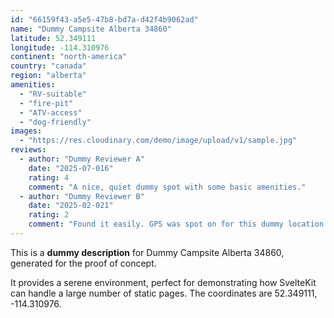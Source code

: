 ```yaml
---
id: "66159f43-a5e5-47b8-bd7a-d42f4b9062ad"
name: "Dummy Campsite Alberta 34860"
latitude: 52.349111
longitude: -114.310976
continent: "north-america"
country: "canada"
region: "alberta"
amenities:
  - "RV-suitable"
  - "fire-pit"
  - "ATV-access"
  - "dog-friendly"
images:
  - "https://res.cloudinary.com/demo/image/upload/v1/sample.jpg"
reviews:
  - author: "Dummy Reviewer A"
    date: "2025-07-016"
    rating: 4
    comment: "A nice, quiet dummy spot with some basic amenities."
  - author: "Dummy Reviewer B"
    date: "2025-02-021"
    rating: 2
    comment: "Found it easily. GPS was spot on for this dummy location."
---
```


This is a **dummy description** for Dummy Campsite Alberta 34860, generated for the proof of concept.

It provides a serene environment, perfect for demonstrating how SvelteKit can handle a large number of static pages. The coordinates are 52.349111, -114.310976.
